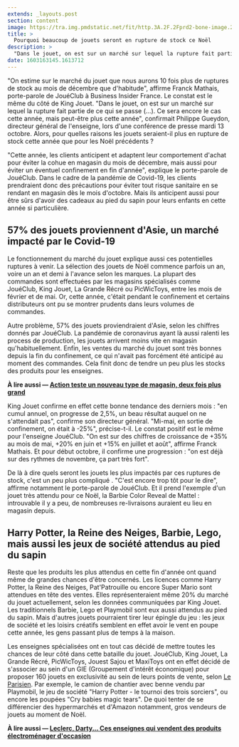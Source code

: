 ```yaml
--- 
extends: _layouts.post 
section: content 
image: https://tra.img.pmdstatic.net/fit/http.3A.2F.2Fprd2-bone-image.2Es3-website-eu-west-1.2Eamazonaws.2Ecom.2Fbin.2F2020.2F10.2F16.2F6c873968-3c3f-42b3-a829-e0cfd27947a8.2Ejpeg/1200x630/quality/80/pourquoi-beaucoup-de-jouets-seront-en-rupture-de-stock-ce-noel.jpg 
title: > 
  Pourquoi beaucoup de jouets seront en rupture de stock ce Noël 
description: > 
  "Dans le jouet, on est sur un marché sur lequel la rupture fait partie de ce qui se passe (...).Alors, pour quelles raisons les jouets seraient-il plus en rupture de stock cette année que pour les Noël précédents ?De là à dire quels seront les jouets les plus impactés par ces ruptures de stock, c'est un peu plus compliqué ."C'est encore trop tôt pour le dire", affirme notamment le porte-parole de JouéClub.Elles représenteraient même 20% du marché du jouet actuellement, selon les données communiquées par King Jouet. 
date: 1603163145.1613712 
--- 
```

<div><p>"On estime sur le march&#233; du jouet que nous aurons 10 fois plus de ruptures de stock au mois de d&#233;cembre que d'habitude", affirme Franck Mathais, porte-parole de Jou&#233;Club &#224; Business Insider France. Le constat est le m&#234;me du c&#244;t&#233; de King Jouet. "Dans le jouet, on est sur un march&#233; sur lequel la rupture fait partie de ce qui se passe (...). Ce sera encore le cas cette ann&#233;e, mais peut-&#234;tre plus cette ann&#233;e", confirmait Philippe Gueydon, directeur g&#233;n&#233;ral de l'enseigne, lors d'une conf&#233;rence de presse mardi 13 octobre. Alors, pour quelles raisons les jouets seraient-il plus en rupture de stock cette ann&#233;e que pour les No&#235;l pr&#233;c&#233;dents ?</p><p>"Cette ann&#233;e, les clients anticipent et adaptent leur comportement d'achat pour &#233;viter la cohue en magasin du mois de d&#233;cembre, mais aussi pour &#233;viter un &#233;ventuel confinement en fin d'ann&#233;e", explique le porte-parole de Jou&#233;Club. Dans le cadre de la pand&#233;mie de Covid-19, les clients prendraient donc des pr&#233;cautions pour &#233;viter tout risque sanitaire en se rendant en magasin d&#232;s le mois d'octobre. Mais ils anticipent aussi pour &#234;tre s&#251;rs d'avoir des cadeaux au pied du sapin pour leurs enfants en cette ann&#233;e si particuli&#232;re.</p><p class="ads-core-placer" id="Pave-Haut2_5f8e4e9f1da1c"></p><h2 id="ae2v7">57% des jouets proviennent d'Asie, un march&#233; impact&#233; par le Covid-19</h2><p>Le fonctionnement du march&#233; du jouet explique aussi ces potentielles ruptures &#224; venir. La s&#233;lection des jouets de No&#235;l commence parfois un an, voire un an et demi &#224; l'avance selon les marques. La plupart des commandes sont effectu&#233;es par les magasins sp&#233;cialis&#233;s comme Jou&#233;Club, King Jouet, La Grande R&#233;cr&#233; ou PicWicToys, entre les mois de f&#233;vrier et de mai. Or, cette ann&#233;e, c'&#233;tait pendant le confinement et certains distributeurs ont pu se montrer prudents dans leurs volumes de commandes.</p><p>Autre probl&#232;me, 57% des jouets proviendraient d'Asie, selon les chiffres donn&#233;s par Jou&#233;Club. La pand&#233;mie de coronavirus ayant l&#224; aussi ralenti les process de production, les jouets arrivent moins vite en magasin qu'habituellement. Enfin, les ventes du march&#233; du jouet sont tr&#232;s bonnes depuis la fin du confinement, ce qui n'avait pas forc&#233;ment &#233;t&#233; anticip&#233; au moment des commandes. Cela finit donc de tendre un peu plus les stocks des produits pour les enseignes.</p><p class="ads-core-placer" id="Pave-Haut2-Desktop_5f8e4e9f1da1f"></p><p class="ads-core-placer" id="Pave-Haut2_5f8e4e9f1da21"></p><p><strong>&#192; lire aussi &#8212; </strong><a href="https://www.businessinsider.fr/action-teste-un-nouveau-type-de-magasin-deux-fois-plus-grand-185641"><strong>Action teste un nouveau type de magasin, deux fois plus grand</strong></a></p><p>King Jouet confirme en effet cette bonne tendance des derniers mois : "en cumul annuel, on progresse de 2,5%, un beau r&#233;sultat auquel on ne s'attendait pas", confirme son directeur g&#233;n&#233;ral. "Mi-mai, en sortie de confinement, on &#233;tait &#224; -25%", pr&#233;cise-t-il. Le constat positif est le m&#234;me pour l'enseigne Jou&#233;Club. "On est sur des chiffres de croissance de +35% au mois de mai, +20% en juin et +15% en juillet et ao&#251;t", affirme Franck Mathais. Et pour d&#233;but octobre, il confirme une progression : "on est d&#233;j&#224; sur des rythmes de novembre, &#231;a part tr&#232;s fort".</p><p>De l&#224; &#224; dire quels seront les jouets les plus impact&#233;s par ces ruptures de stock, c'est un peu plus compliqu&#233; . "C'est encore trop t&#244;t pour le dire", affirme notamment le porte-parole de Jou&#233;Club. Et il prend l'exemple d'un jouet tr&#232;s attendu pour ce No&#235;l, la Barbie Color Reveal de Mattel : introuvable il y a peu, de nombreuses re-livraisons auraient eu lieu en magasin depuis.</p><p class="ads-core-placer" id="Pave-Haut2_5f8e4e9f1da23"></p><h2 id="222cp">Harry Potter, la Reine des Neiges, Barbie, Lego, mais aussi les jeux de soci&#233;t&#233; attendus au pied du sapin</h2><p>Reste que les produits les plus attendus en cette fin d'ann&#233;e ont quand m&#234;me de grandes chances d'&#234;tre concern&#233;s. Les licences comme Harry Potter, la Reine des Neiges, Pat'Patrouille ou encore Super Mario sont attendues en t&#234;te des ventes. Elles repr&#233;senteraient m&#234;me 20% du march&#233; du jouet actuellement, selon les donn&#233;es communiqu&#233;es par King Jouet. Les traditionnels Barbie, Lego et Playmobil sont eux aussi attendus au pied du sapin. Mais d'autres jouets pourraient tirer leur &#233;pingle du jeu : les jeux de soci&#233;t&#233; et les loisirs cr&#233;atifs semblent en effet avoir le vent en poupe cette ann&#233;e, les gens passant plus de temps &#224; la maison.</p><p>Les enseignes sp&#233;cialis&#233;es ont en tout cas d&#233;cid&#233; de mettre toutes les chances de leur c&#244;t&#233; dans cette bataille du jouet. Jou&#233;Club, King Jouet, La Grande R&#233;cr&#233;, PicWicToys, Jouest Sajou et MaxiToys ont en effet d&#233;cid&#233; de s'associer au sein d'un GIE (Groupement d'int&#233;r&#234;t &#233;conomique) pour proposer 160 jouets en exclusivit&#233; au sein de leurs points de vente, selon <a href="https://www.leparisien.fr/economie/ces-160-jouets-que-vous-ne-trouverez-ni-en-grande-surface-ni-sur-amazon-15-10-2020-8403234.php">Le Parisien</a>. Par exemple, le camion de chantier avec benne vendu par Playmobil, le jeu de soci&#233;t&#233; "Harry Potter - le tournoi des trois sorciers", ou encore les poup&#233;es "Cry babies magic tears". De quoi tenter de se diff&#233;rencier des hypermarch&#233;s et d'Amazon notamment, gros vendeurs de jouets au moment de No&#235;l.</p><p><strong>&#192; lire aussi &#8212; </strong><a href="https://www.businessinsider.fr/leclerc-darty-ces-enseignes-qui-vendent-des-produits-electromenager-doccasion-185536"><strong>Leclerc, Darty... Ces enseignes qui vendent des produits &#233;lectrom&#233;nager d'occasion</strong></a></p>
                            </div>